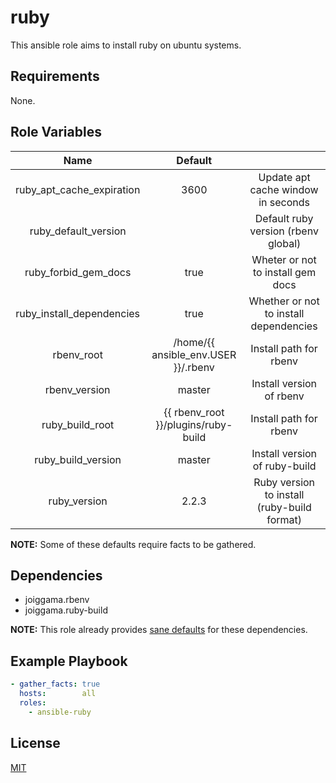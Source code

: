ruby
=========

This ansible role aims to install ruby on ubuntu systems.

Requirements
------------

None.

Role Variables
--------------

| Name                      | Default                             |                                             |
|:-------------------------:|:-----------------------------------:|:-------------------------------------------:|
| ruby_apt_cache_expiration | 3600                                | Update apt cache window in seconds          |
| ruby_default_version      |                                     | Default ruby version (rbenv global)         |
| ruby_forbid_gem_docs      | true                                | Wheter or not to install gem docs           |
| ruby_install_dependencies | true                                | Whether or not to install dependencies      |
| rbenv_root                | /home/{{ ansible_env.USER }}/.rbenv | Install path for rbenv                      |
| rbenv_version             | master                              | Install version of rbenv                    |
| ruby_build_root           | {{ rbenv_root }}/plugins/ruby-build | Install path for rbenv                      |
| ruby_build_version        | master                              | Install version of ruby-build               |
| ruby_version              | 2.2.3                               | Ruby version to install (ruby-build format) |

**NOTE:** Some of these defaults require facts to be gathered.

Dependencies
------------

- joiggama.rbenv
- joiggama.ruby-build

**NOTE:** This role already provides [sane defaults](#role-variables) for these dependencies.

Example Playbook
----------------

```yml
- gather_facts: true
  hosts:        all
  roles:
    - ansible-ruby
```

License
-------

[MIT](LICENSE.md)
